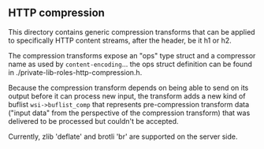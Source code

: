 HTTP compression
----------------

This directory contains generic compression transforms that can be applied to
specifically HTTP content streams, after the header, be it h1 or h2.

The compression transforms expose an "ops" type struct and a compressor name
as used by `content-encoding`... the ops struct definition can be found in
./private-lib-roles-http-compression.h.

Because the compression transform depends on being able to send on its output
before it can process new input, the transform adds a new kind of buflist
`wsi->buflist_comp` that represents pre-compression transform data
("input data" from the perspective of the compression transform) that was
delivered to be processed but couldn't be accepted.

Currently, zlib 'deflate' and brotli 'br' are supported on the server side.
